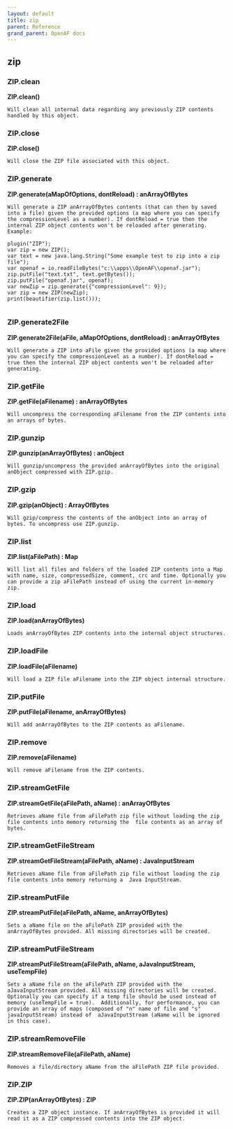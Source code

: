 ```yaml
---
layout: default
title: zip
parent: Reference
grand_parent: OpenAF docs
---
```



## zip

### ZIP.clean

__ZIP.clean()__

````
Will clean all internal data regarding any previously ZIP contents handled by this object.
````
### ZIP.close

__ZIP.close()__

````
Will close the ZIP file associated with this object.
````
### ZIP.generate

__ZIP.generate(aMapOfOptions, dontReload) : anArrayOfBytes__

````
Will generate a ZIP anArrayOfBytes contents (that can then by saved into a file) given the provided options (a map where you can specify the compressionLevel as a number). If dontReload = true then the internal ZIP object contents won't be reloaded after generating. Example:

plugin("ZIP");
var zip = new ZIP();
var text = new java.lang.String("Some example test to zip into a zip file");
var openaf = io.readFileBytes("c:\\apps\\OpenAF\\openaf.jar");
zip.putFile("text.txt", text.getBytes());
zip.putFile("openaf.jar", openaf);
var newZip = zip.generate({"compressionLevel": 9});
var zip = new ZIP(newZip);
print(beautifier(zip.list()));


````
### ZIP.generate2File

__ZIP.generate2File(aFile, aMapOfOptions, dontReload) : anArrayOfBytes__

````
Will generate a ZIP into aFile given the provided options (a map where you can specify the compressionLevel as a number). If dontReload = true then the internal ZIP object contents won't be reloaded after generating.
````
### ZIP.getFile

__ZIP.getFile(aFilename) : anArrayOfBytes__

````
Will uncompress the corresponding aFilename from the ZIP contents into an arrays of bytes.
````
### ZIP.gunzip

__ZIP.gunzip(anArrayOfBytes) : anObject__

````
Will gunzip/uncompress the provided anArrayOfBytes into the original anObject compressed with ZIP.gzip.
````
### ZIP.gzip

__ZIP.gzip(anObject) : ArrayOfBytes__

````
Will gzip/compress the contents of the anObject into an array of bytes. To uncompress use ZIP.gunzip.
````
### ZIP.list

__ZIP.list(aFilePath) : Map__

````
Will list all files and folders of the loaded ZIP contents into a Map with name, size, compressedSize, comment, crc and time. Optionally you can provide a zip aFilePath instead of using the current in-memory zip.
````
### ZIP.load

__ZIP.load(anArrayOfBytes)__

````
Loads anArrayOfBytes ZIP contents into the internal object structures.
````
### ZIP.loadFile

__ZIP.loadFile(aFilename)__

````
Will load a ZIP file aFilename into the ZIP object internal structure.
````
### ZIP.putFile

__ZIP.putFile(aFilename, anArrayOfBytes)__

````
Will add anArrayOfBytes to the ZIP contents as aFilename.
````
### ZIP.remove

__ZIP.remove(aFilename)__

````
Will remove aFilename from the ZIP contents.
````
### ZIP.streamGetFile

__ZIP.streamGetFile(aFilePath, aName) : anArrayOfBytes__

````
Retrieves aName file from aFilePath zip file without loading the zip file contents into memory returning the  file contents as an array of bytes.
````
### ZIP.streamGetFileStream

__ZIP.streamGetFileStream(aFilePath, aName) : JavaInputStream__

````
Retrieves aName file from aFilePath zip file without loading the zip file contents into memory returning a  Java InputStream.
````
### ZIP.streamPutFile

__ZIP.streamPutFile(aFilePath, aName, anArrayOfBytes)__

````
Sets a aName file on the aFilePath ZIP provided with the anArrayOfBytes provided. All missing directories will be created.
````
### ZIP.streamPutFileStream

__ZIP.streamPutFileStream(aFilePath, aName, aJavaInputStream, useTempFile)__

````
Sets a aName file on the aFilePath ZIP provided with the aJavaInputStream provided. All missing directories will be created. Optionally you can specify if a temp file should be used instead of memory (useTempFile = true).  Additionally, for performance, you can provide an array of maps (composed of "n" name of file and "s" javaInputStream) instead of  aJavaInputStream (aName will be ignored in this case).
````
### ZIP.streamRemoveFile

__ZIP.streamRemoveFile(aFilePath, aName)__

````
Removes a file/directory aName from the aFilePath ZIP file provided.
````
### ZIP.ZIP

__ZIP.ZIP(anArrayOfBytes) : ZIP__

````
Creates a ZIP object instance. If anArrayOfBytes is provided it will read it as a ZIP compressed contents into the ZIP object.
````
